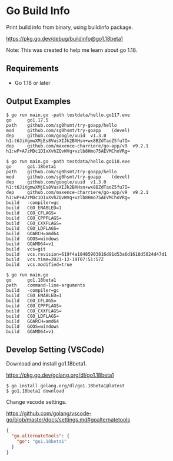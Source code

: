 # Go Build Info

Print build info from binary, using buildinfo package.

https://pkg.go.dev/debug/buildinfo@go1.18beta1

Note: This was created to help me learn about go 1.18.

## Requirements

- Go 1.18 or later

## Output Examples

```console
$ go run main.go -path testdata/hello.go117.exe
go      go1.17.5
path    github.com/sg0hsmt/try-goapp/hello
mod     github.com/sg0hsmt/try-goapp    (devel)
dep     github.com/google/uuid  v1.3.0  h1:t6JiXgmwXMjEs8VusXIJk2BXHsn+wx8BZdTaoZ5fu7I=
dep     github.com/maxence-charriere/go-app/v9  v9.2.1  h1:wP+A7zMDc1DIxXvhZQvWVq+vzlb8Hmo75AEVMChoVRg=
```

```console
$ go run main.go -path testdata/hello.go118.exe
go      go1.18beta1
path    github.com/sg0hsmt/try-goapp/hello
mod     github.com/sg0hsmt/try-goapp    (devel)
dep     github.com/google/uuid  v1.3.0  h1:t6JiXgmwXMjEs8VusXIJk2BXHsn+wx8BZdTaoZ5fu7I=
dep     github.com/maxence-charriere/go-app/v9  v9.2.1  h1:wP+A7zMDc1DIxXvhZQvWVq+vzlb8Hmo75AEVMChoVRg=
build   -compiler=gc
build   CGO_ENABLED=1
build   CGO_CFLAGS=
build   CGO_CPPFLAGS=
build   CGO_CXXFLAGS=
build   CGO_LDFLAGS=
build   GOARCH=amd64
build   GOOS=windows
build   GOAMD64=v1
build   vcs=git
build   vcs.revision=619f4a18485903816d91d53a6d1618d5024d47d1
build   vcs.time=2021-12-19T07:51:57Z
build   vcs.modified=true
```

```console
$ go run main.go
go      go1.18beta1
path    command-line-arguments
build   -compiler=gc
build   CGO_ENABLED=1
build   CGO_CFLAGS=
build   CGO_CPPFLAGS=
build   CGO_CXXFLAGS=
build   CGO_LDFLAGS=
build   GOARCH=amd64
build   GOOS=windows
build   GOAMD64=v1
```

## Develop Setting (VSCode)

Download and install go1.18beta1.

https://pkg.go.dev/golang.org/dl/go1.18beta1

```console
$ go install golang.org/dl/go1.18beta1@latest
$ go1.18beta1 download
```

Change vscode settings.

https://github.com/golang/vscode-go/blob/master/docs/settings.md#goalternatetools

```json
{
  "go.alternateTools": {
    "go": "go1.18beta1"
  }
}
```
